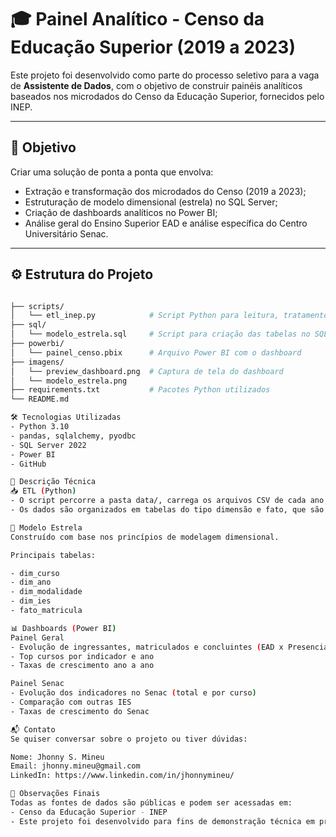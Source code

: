 # 🎓 Painel Analítico - Censo da Educação Superior (2019 a 2023)

Este projeto foi desenvolvido como parte do processo seletivo para a vaga de **Assistente de Dados**, com o objetivo de construir painéis analíticos baseados nos microdados do Censo da Educação Superior, fornecidos pelo INEP.

---

## 🧠 Objetivo

Criar uma solução de ponta a ponta que envolva:
- Extração e transformação dos microdados do Censo (2019 a 2023);
- Estruturação de modelo dimensional (estrela) no SQL Server;
- Criação de dashboards analíticos no Power BI;
- Análise geral do Ensino Superior EAD e análise específica do Centro Universitário Senac.

---

## ⚙️ Estrutura do Projeto

```bash

├── scripts/
│   └── etl_inep.py            # Script Python para leitura, tratamento e inserção no banco
├── sql/
│   └── modelo_estrela.sql     # Script para criação das tabelas no SQL Server
├── powerbi/
│   └── painel_censo.pbix      # Arquivo Power BI com o dashboard
├── imagens/
│   └── preview_dashboard.png  # Captura de tela do dashboard
│   └── modelo_estrela.png
├── requirements.txt           # Pacotes Python utilizados
└── README.md

🛠️ Tecnologias Utilizadas
- Python 3.10
- pandas, sqlalchemy, pyodbc
- SQL Server 2022
- Power BI
- GitHub

🧾 Descrição Técnica
📥 ETL (Python)
- O script percorre a pasta data/, carrega os arquivos CSV de cada ano, seleciona colunas relevantes e aplica filtros.
- Os dados são organizados em tabelas do tipo dimensão e fato, que são carregadas diretamente no banco SQL Server.

🧱 Modelo Estrela
Construído com base nos princípios de modelagem dimensional.

Principais tabelas:

- dim_curso
- dim_ano
- dim_modalidade
- dim_ies
- fato_matricula

📊 Dashboards (Power BI)
Painel Geral
- Evolução de ingressantes, matriculados e concluintes (EAD x Presencial)
- Top cursos por indicador e ano
- Taxas de crescimento ano a ano

Painel Senac
- Evolução dos indicadores no Senac (total e por curso)
- Comparação com outras IES
- Taxas de crescimento do Senac

📬 Contato
Se quiser conversar sobre o projeto ou tiver dúvidas:

Nome: Jhonny S. Mineu
Email: jhonny.mineu@gmail.com
LinkedIn: https://www.linkedin.com/in/jhonnymineu/

📝 Observações Finais
Todas as fontes de dados são públicas e podem ser acessadas em:
- Censo da Educação Superior - INEP
- Este projeto foi desenvolvido para fins de demonstração técnica em processo seletivo.
